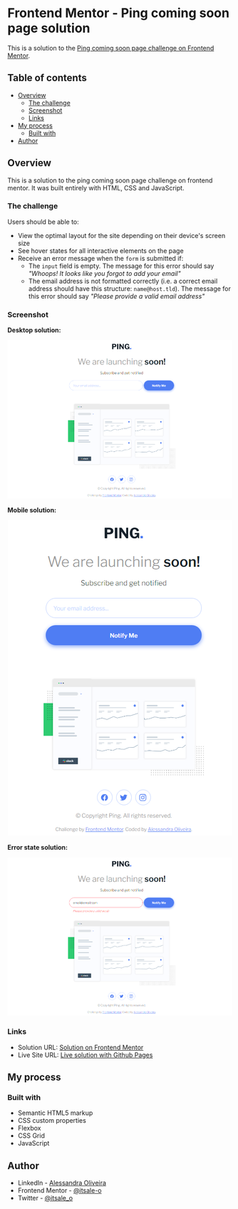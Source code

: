# Frontend Mentor - Ping coming soon page solution

This is a solution to the [Ping coming soon page challenge on Frontend Mentor](https://www.frontendmentor.io/challenges/ping-single-column-coming-soon-page-5cadd051fec04111f7b848da).

## Table of contents

- [Overview](#overview)
  - [The challenge](#the-challenge)
  - [Screenshot](#screenshot)
  - [Links](#links)
- [My process](#my-process)
  - [Built with](#built-with)
- [Author](#author)

## Overview

This is a solution to the ping coming soon page challenge on frontend mentor. It was built entirely with HTML, CSS and JavaScript.

### The challenge

Users should be able to:

- View the optimal layout for the site depending on their device's screen size
- See hover states for all interactive elements on the page
- Receive an error message when the `form` is submitted if:
	- The `input` field is empty. The message for this error should say *"Whoops! It looks like you forgot to add your email"*
	- The email address is not formatted correctly (i.e. a correct email address should have this structure: `name@host.tld`). The message for this error should say *"Please provide a valid email address"*

### Screenshot

**Desktop solution:**

<div align="center">
  
![](images/solution-desktop.png)

</div>

**Mobile solution:**

<div align="center">
  
![](images/solution-mobile.png)

</div>

**Error state solution:**

<div align="center">
  
![](images/solution-desktop-error.png)

</div>

### Links

- Solution URL: [Solution on Frontend Mentor](https://your-solution-url.com)
- Live Site URL: [Live solution with Github Pages](https://your-live-site-url.com)

## My process

### Built with

- Semantic HTML5 markup
- CSS custom properties
- Flexbox
- CSS Grid
- JavaScript
  
## Author

- LinkedIn - [Alessandra Oliveira](https://www.linkedin.com/in/alessandra-santos-oliveira/)
- Frontend Mentor - [@itsale-o](https://www.frontendmentor.io/profile/itsale-o)
- Twitter - [@itsale_o](https://www.twitter.com/itsale_o)
